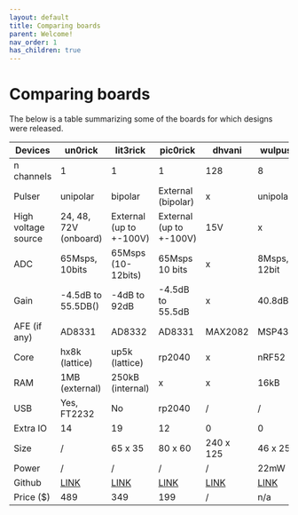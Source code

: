 ```yaml
---
layout: default
title: Comparing boards
parent: Welcome!
nav_order: 1
has_children: true
---
```


# Comparing boards

The below is a table summarizing some of the boards for which designs were released.

| **Devices**         | **un0rick**                                 | **lit3rick**                                             | **pic0rick**                                 | **dhvani**                                        | **wulpus**                                           |
| ------------------- | ------------------------------------------- | -------------------------------------------------------- | -------------------------------------------- | ------------------------------------------------- | ---------------------------------------------------- |
| n channels          | 1                                           | 1                                                        | 1                                            | 128                                               | 8                                                    |
| Pulser              | unipolar                                    | bipolar                                                  | External (bipolar)                           |    x                                               | unipolar                                             |
| High voltage source | 24, 48, 72V (onboard)                       | External (up to +-100V)                                  | External (up to +-100V)                      | 15V                                               |        x                                              |
| ADC                 | 65Msps, 10bits                              | 65Msps (10-12bits)                                       | 65Msps 10 bits                               |                                                x   | 8Msps, 12bit                                         |
| Gain                | -4.5dB to 55.5DB()                          | -4dB to 92dB                                             | -4.5dB to 55.5dB                             |            x                                       | 40\.8dB                                              |
| AFE (if any)        | AD8331                                      | AD8332                                                   | AD8331                                       | MAX2082                                           | MSP430                                               |
| Core                | hx8k (lattice)                              | up5k (lattice)                                           | rp2040                                       |       x                                            | nRF52                                                |
| RAM                 | 1MB (external)                              | 250kB (internal)                                         |          x                              |                                    x       | 16kB                                                 |
| USB                 | Yes, FT2232                                 | No                                                       | rp2040                                       | /                                                 | /                                                    |
| Extra IO            | 14                                          | 19                                                       | 12                                           | 0                                                 | 0                                                    |
| Size                | /                                           | 65 x 35                                                  | 80 x 60                                      | 240 x 125                                         | 46 x 25                                              |
| Power               | /                                           | /                                                        | /                                            | /                                                 | 22mW                                                 |
| Github              | [LINK](https://github.com/kelu124/un0rick/) | [LINK](https://github.com/kelu124/lit3rick/tree/lit3-32) | [LINK](https://github.com/kelu124/pic0rick/) | [LINK](https://github.com/HemanthSabbella/Dhvani) | [LINK](https://github.com/pulp-bio/wulpus/tree/main) |
| Price ($)           | 489                                         | 349                                                      | 199                                          | /                                                 | n/a                                                  |
